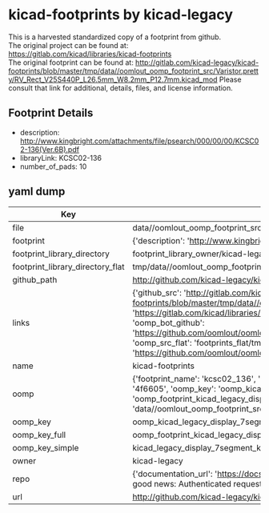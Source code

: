 # kicad-footprints by kicad-legacy  
This is a harvested standardized copy of a footprint from github.  
The original project can be found at:  
https://gitlab.com/kicad/libraries/kicad-footprints  
The original footprint can be found at:
http://gitlab.com/kicad-legacy/kicad-footprints/blob/master/tmp/data//oomlout_oomp_footprint_src/Varistor.pretty/RV_Rect_V25S440P_L26.5mm_W8.2mm_P12.7mm.kicad_mod
Please consult that link for additional, details, files, and license information.  
## Footprint Details
* description: http://www.kingbright.com/attachments/file/psearch/000/00/00/KCSC02-136(Ver.6B).pdf  
* libraryLink: KCSC02-136  
* number_of_pads: 10  
## yaml dump  
| Key | Value |  
| --- | --- |  
| file | data//oomlout_oomp_footprint_src/kicad-footprints/Display_7Segment.pretty/KCSC02-136.kicad_mod |  
| footprint | {'description': 'http://www.kingbright.com/attachments/file/psearch/000/00/00/KCSC02-136(Ver.6B).pdf', 'libraryLink': 'KCSC02-136', 'number_of_pads': 10} |  
| footprint_library_directory | footprint_library_owner/kicad-legacy_kicad-footprints |  
| footprint_library_directory_flat | tmp/data//oomlout_oomp_footprint_src/footprints_flat/kicad_legacy_display_7segment_kcsc02_136/working |  
| github_path | http://github.com/kicad-legacy/kicad-footprints/blob/master/tmp/data//oomlout_oomp_footprint_src/Display_7Segment.pretty/KCSC02-136.kicad_mod |  
| links | {'github_src': 'http://gitlab.com/kicad-legacy/kicad-footprints/blob/master/tmp/data//oomlout_oomp_footprint_src/Varistor.pretty/RV_Rect_V25S440P_L26.5mm_W8.2mm_P12.7mm.kicad_mod', 'github_src_repo': 'https://gitlab.com/kicad/libraries/kicad-footprints', 'oomp_bot': 'tmp/data//oomlout_oomp_footprint_src/footprints/kicad_legacy_display_7segment_kcsc02_136/working', 'oomp_bot_github': 'https://github.com/oomlout/oomlout_oomp_footprint_bot/tree/main/tmp/data//oomlout_oomp_footprint_src/footprints/kicad_legacy_display_7segment_kcsc02_136/working', 'oomp_src_flat': 'footprints_flat/tmp/data//oomlout_oomp_footprint_src/footprints_flat/kicad_legacy_display_7segment_kcsc02_136/working', 'oomp_src_flat_github': 'https://github.com/oomlout/oomlout_oomp_footprint_src/tree/main/tmp/data//oomlout_oomp_footprint_src/footprints_flat/kicad_legacy_display_7segment_kcsc02_136/working'} |  
| name | kicad-footprints |  
| oomp | {'footprint_name': 'kcsc02_136', 'library_name': 'display_7segment', 'md5': '4f660586263be0db1f8d07d0d5d33194', 'md5_10': '4f66058626', 'md5_5': '4f660', 'md5_6': '4f6605', 'oomp_key': 'oomp_kicad_legacy_display_7segment_kcsc02_136', 'oomp_key_extra': 'oomp_footprint_kicad_legacy_display_7segment_kcsc02_136', 'oomp_key_full': 'oomp_footprint_kicad_legacy_display_7segment_kcsc02_136_4f6605', 'oomp_key_simple': 'kicad_legacy_display_7segment_kcsc02_136', 'original_filename': 'data//oomlout_oomp_footprint_src/kicad-footprints/Display_7Segment.pretty/KCSC02-136.kicad_mod', 'owner_name': 'kicad_legacy'} |  
| oomp_key | oomp_kicad_legacy_display_7segment_kcsc02_136 |  
| oomp_key_full | oomp_footprint_kicad_legacy_display_7segment_kcsc02_136 |  
| oomp_key_simple | kicad_legacy_display_7segment_kcsc02_136 |  
| owner | kicad-legacy |  
| repo | {'documentation_url': 'https://docs.github.com/rest/overview/resources-in-the-rest-api#rate-limiting', 'message': "API rate limit exceeded for 84.66.142.224. (But here's the good news: Authenticated requests get a higher rate limit. Check out the documentation for more details.)"} |  
| url | http://github.com/kicad-legacy/kicad-footprints |  

